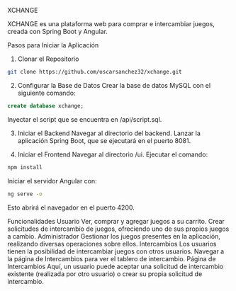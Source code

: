 XCHANGE

XCHANGE es una plataforma web para comprar e intercambiar juegos, creada con Spring Boot y Angular.

Pasos para Iniciar la Aplicación
1. Clonar el Repositorio
```bash
git clone https://github.com/oscarsanchez32/xchange.git
```

2. Configurar la Base de Datos
Crear la base de datos MySQL con el siguiente comando:
```sql
create database xchange;
```
Inyectar el script que se encuentra en /api/script.sql.

3. Iniciar el Backend
Navegar al directorio del backend.
Lanzar la aplicación Spring Boot, que se ejecutará en el puerto 8081.

4. Iniciar el Frontend
Navegar al directorio /ui.
Ejecutar el comando:
```bash
npm install
```
Iniciar el servidor Angular con:
```bash
ng serve -o
```
Esto abrirá el navegador en el puerto 4200.

Funcionalidades
Usuario
Ver, comprar y agregar juegos a su carrito.
Crear solicitudes de intercambio de juegos, ofreciendo uno de sus propios juegos a cambio.
Administrador
Gestionar los juegos presentes en la aplicación, realizando diversas operaciones sobre ellos.
Intercambios
Los usuarios tienen la posibilidad de intercambiar juegos con otros usuarios.
Navegar a la página de Intercambios para ver el tablero de intercambio.
Página de Intercambios
Aquí, un usuario puede aceptar una solicitud de intercambio existente (realizada por otro usuario) o crear su propia solicitud de intercambio.

